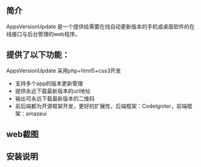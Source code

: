 ﻿## 简介

AppsVersionUpdate 是一个提供给需要在线自动更新版本的手机或桌面软件的在线接口与后台管理的web程序。

## 提供了以下功能：

AppsVersionUpdate 采用php+html5+css3开发

*  支持多个app的版本更新管理
*  提供永远下载最新版本的url地址
*  输出可永远下载最新版本的二维码
*  前后端都为开源框架开发，更好的扩展性，后端框架：CodeIgniter，前端框架：amazeui

## web截图



## 安装说明


